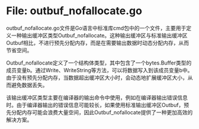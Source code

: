 # File: outbuf_nofallocate.go

outbuf_nofallocate.go文件是Go语言中标准库cmd包中的一个文件，主要用于定义一种输出缓冲区类型Outbuf_nofallocate。这种输出缓冲区与标准输出缓冲区Outbuf相比，不进行预先分配内存，而是在需要输出数据时动态分配内存，从而节省空间。

Outbuf_nofallocate定义了一个结构体类型，其中包含了一个bytes.Buffer类型的成员变量b。通过Write、WriteString等方法，可以将数据写入到该成员变量b中。由于没有预先分配内存，当数据超出缓冲区大小时，会动态地扩展缓冲区大小，从而避免数据丢失。

该输出缓冲区类型主要在编译器的输出命令中使用，例如在编译器输出错误信息时。由于编译器输出的错误信息可能较长，如果使用标准输出缓冲区Outbuf，预先分配内存可能会浪费大量空间，因此Outbuf_nofallocate提供了一种更加高效的解决方案。

